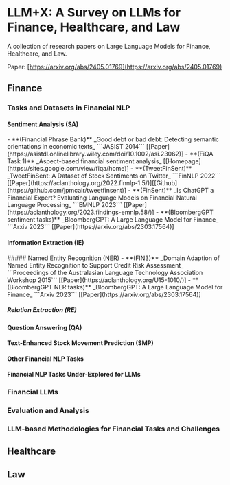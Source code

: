 # LLM+X: A Survey on LLMs for Finance, Healthcare, and Law
A collection of research papers on Large Language Models for Finance, Healthcare, and Law.

Paper: [https://arxiv.org/abs/2405.01769](https://arxiv.org/abs/2405.01769)

## Finance

### Tasks and Datasets in Financial NLP
<h4 id="sentiment-analysis">Sentiment Analysis (SA)</h4>
- **(Financial Phrase Bank)** _Good debt or bad debt: Detecting semantic orientations in economic texts_ ```JASIST 2014```
[[Paper](https://asistdl.onlinelibrary.wiley.com/doi/10.1002/asi.23062)]
- **(FiQA Task 1)** _Aspect-based financial sentiment analysis_
[[Homepage](https://sites.google.com/view/fiqa/home)]
- **(TweetFinSent)** _TweetFinSent: A Dataset of Stock Sentiments on Twitter_ ```FinNLP 2022```
[[Paper](https://aclanthology.org/2022.finnlp-1.5/)][[Github](https://github.com/jpmcair/tweetfinsent)]
- **(FinSent)** _Is ChatGPT a Financial Expert? Evaluating Language Models on Financial Natural Language Processing_ ```EMNLP 2023```
[[Paper](https://aclanthology.org/2023.findings-emnlp.58/)]
- **(BloombergGPT sentiment tasks)** _BloombergGPT: A Large Language Model for Finance_ ```Arxiv 2023```
[[Paper](https://arxiv.org/abs/2303.17564)]

<h4 id="information-extraction">Information Extraction (IE)</h4>
##### Named Entity Recognition (NER)
- **(FIN3)** _Domain Adaption of Named Entity Recognition to Support Credit Risk Assessment_ ```Proceedings of the Australasian Language Technology Association Workshop 2015```
[[Paper](https://aclanthology.org/U15-1010/)]
- **(BloombergGPT NER tasks)** _BloombergGPT: A Large Language Model for Finance_ ```Arxiv 2023```
[[Paper](https://arxiv.org/abs/2303.17564)]

##### Relation Extraction (RE)


<h4 id="question-answering">Question Answering (QA)</h4>
<h4 id="stock-movement-prediction">Text-Enhanced Stock Movement Prediction (SMP)</h4>
<h4 id="other-financial-nlp-tasks">Other Financial NLP Tasks</h4>
<h4 id="financial-nlp-tasks-under-explored-for-llms">Financial NLP Tasks Under-Explored for LLMs</h4>

### Financial LLMs

### Evaluation and Analysis

### LLM-based Methodologies for Financial Tasks and Challenges


## Healthcare

## Law
